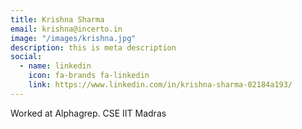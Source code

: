 ```yaml
---
title: Krishna Sharma
email: krishna@incerto.in
image: "/images/krishna.jpg"
description: this is meta description
social:
  - name: linkedin
    icon: fa-brands fa-linkedin
    link: https://www.linkedin.com/in/krishna-sharma-02184a193/
---
```


Worked at Alphagrep.
CSE IIT Madras
